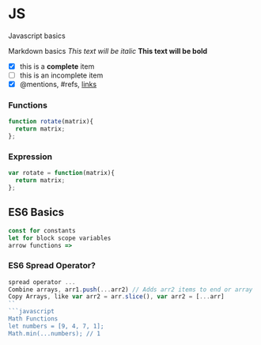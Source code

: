 # JS
Javascript basics

Markdown basics
*This text will be italic*
**This text will be bold**
- [x] this is a **complete** item
- [ ] this is an incomplete item
- [x] @mentions, #refs, [links](http://github.com)

### Functions
```javascript
function rotate(matrix){
  return matrix;
};
```

### Expression
```javascript
var rotate = function(matrix){
  return matrix;
};
```

## ES6 Basics
```javascript
const for constants
let for block scope variables
arrow functions =>
```
### ES6 Spread Operator?
```javascript
spread operator ...
Combine arrays, arr1.push(...arr2) // Adds arr2 items to end or array
Copy Arrays, like var arr2 = arr.slice(), var arr2 = [...arr]
``
```javascript
Math Functions
let numbers = [9, 4, 7, 1];
Math.min(...numbers); // 1
```
